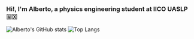 ### Hi!, I'm Alberto, a physics engineering student at IICO UASLP :mexico:

![Alberto's GitHub stats](https://github-readme-stats.vercel.app/api?username=AlbertoSegura24&show_icons=true&theme=dark)
![Top Langs](https://github-readme-stats.vercel.app/api/top-langs/?username=AlbertoSegura24&theme=dark)
<!--
**AlbertoSegura24/AlbertoSegura24** is a ✨ _special_ ✨ repository because its `README.md` (this file) appears on your GitHub profile.

Here are some ideas to get you started:

- 🔭 I’m currently working on ...
- 🌱 I’m currently learning ...
- 👯 I’m looking to collaborate on ...
- 🤔 I’m looking for help with ...
- 💬 Ask me about ...
- 📫 How to reach me: ...
- 😄 Pronouns: ...
- ⚡ Fun fact: ...
![Alberto's GitHub stats](https://github-readme-stats.vercel.app/api?username=AlbertoSegura24&show_icons=true&theme=dark)

-->
